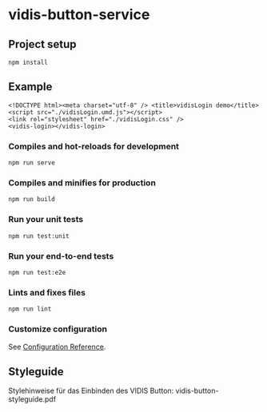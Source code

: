 # vidis-button-service

## Project setup

```
npm install
```

## Example

```
<!DOCTYPE html><meta charset="utf-8" /> <title>vidisLogin demo</title>
<script src="./vidisLogin.umd.js"></script>
<link rel="stylesheet" href="./vidisLogin.css" />
<vidis-login></vidis-login>

```

### Compiles and hot-reloads for development

```
npm run serve
```

### Compiles and minifies for production

```
npm run build
```

### Run your unit tests

```
npm run test:unit
```

### Run your end-to-end tests

```
npm run test:e2e
```

### Lints and fixes files

```
npm run lint
```

### Customize configuration

See [Configuration Reference](https://cli.vuejs.org/config/).

## Styleguide 

Stylehinweise für das Einbinden des VIDIS Button: vidis-button-styleguide.pdf
